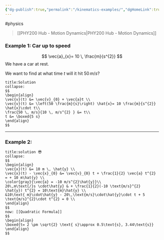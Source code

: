 ```yaml
---
{"dg-publish":true,"permalink":"/kinematics-examples/","dgHomeLink":true,"dgPassFrontmatter":false,"dgShowLocalGraph":true}
---
```


#physics 
> [[PHY200 Hub - Motion Dynamics|PHY200 Hub - Motion Dynamics]]

### Example 1: Car up to speed
<style>
.container {font-family: sans-serif; text-align: center;}
.button-wrapper button {z-index: 1;height: 40px; width: 100px; margin: 10px;padding: 5px;}
.excalidraw .App-menu_top .buttonList { display: flex;}
.excalidraw-wrapper { height: 800px; margin: 50px; position: relative;}
:root[dir="ltr"] .excalidraw .layer-ui__wrapper .zen-mode-transition.App-menu_bottom--transition-left {transform: none;}
</style><script src="https://unpkg.com/react@17/umd/react.production.min.js"></script><script src="https://unpkg.com/react-dom@17/umd/react-dom.production.min.js"></script><script type="text/javascript" src="https://unpkg.com/@excalidraw/excalidraw@0.12.0/dist/excalidraw.production.min.js"></script><div id="Kinematics_Examples_2023-01-06_1858.01.excalidraw.md1"></div><script>(function(){const InitialData={"type":"excalidraw","version":2,"source":"https://excalidraw.com","elements":[{"type":"rectangle","version":211,"versionNonce":420455750,"isDeleted":false,"id":"XiTtv3umB--XLl8Pj2xzl","fillStyle":"hachure","strokeWidth":1,"strokeStyle":"solid","roughness":0,"opacity":100,"angle":0,"x":-757.276935648457,"y":-102.52787982857285,"strokeColor":"#000000","backgroundColor":"transparent","width":97.60009765625,"height":49.600006103515625,"seed":385381126,"groupIds":[],"strokeSharpness":"sharp","boundElements":[],"updated":1673060364307,"link":null,"locked":false},{"type":"ellipse","version":170,"versionNonce":2099034650,"isDeleted":false,"id":"qEKGEY30qaYpOPxJBBe4B","fillStyle":"hachure","strokeWidth":1,"strokeStyle":"solid","roughness":0,"opacity":100,"angle":0,"x":-759.3358355138037,"y":-52.75736323040968,"strokeColor":"#000000","backgroundColor":"transparent","width":20,"height":20,"seed":1723867718,"groupIds":[],"strokeSharpness":"sharp","boundElements":[],"updated":1673060364307,"link":null,"locked":false},{"type":"ellipse","version":213,"versionNonce":2075593862,"isDeleted":false,"id":"fN-JnEkF6fSoNEl9moq7y","fillStyle":"hachure","strokeWidth":1,"strokeStyle":"solid","roughness":0,"opacity":100,"angle":0,"x":-678.7195275892664,"y":-52.77053260419359,"strokeColor":"#000000","backgroundColor":"transparent","width":20,"height":20,"seed":407890310,"groupIds":[],"strokeSharpness":"sharp","boundElements":[],"updated":1673060364307,"link":null,"locked":false},{"type":"arrow","version":207,"versionNonce":141715162,"isDeleted":false,"id":"p65igDttK40BM4LMVGcCx","fillStyle":"hachure","strokeWidth":1,"strokeStyle":"solid","roughness":0,"opacity":100,"angle":0,"x":-711.4115020882391,"y":-78.25108804417096,"strokeColor":"#000000","backgroundColor":"transparent","width":92.14753964320158,"height":0,"seed":1393932122,"groupIds":[],"strokeSharpness":"round","boundElements":[],"updated":1673060364307,"link":null,"locked":false,"startBinding":null,"endBinding":null,"lastCommittedPoint":null,"startArrowhead":null,"endArrowhead":"arrow","points":[[0,0],[92.14753964320158,0]]},{"type":"line","version":164,"versionNonce":997166022,"isDeleted":false,"id":"bzaDNkkNP3gnIPA8uFKHc","fillStyle":"hachure","strokeWidth":1,"strokeStyle":"solid","roughness":0,"opacity":100,"angle":0,"x":-795.6151712816533,"y":-32.17733337406935,"strokeColor":"#000000","backgroundColor":"transparent","width":440.0836592889593,"height":0,"seed":1071595206,"groupIds":[],"strokeSharpness":"round","boundElements":[],"updated":1673060364307,"link":null,"locked":false,"startBinding":null,"endBinding":null,"lastCommittedPoint":null,"startArrowhead":null,"endArrowhead":null,"points":[[0,0],[440.0836592889593,0]]},{"id":"g0OzevsK","type":"image","x":-728.0731429725421,"y":-138.80057355989806,"width":50,"height":18,"angle":0,"strokeColor":"#000000","backgroundColor":"transparent","fillStyle":"hachure","strokeWidth":1,"strokeStyle":"solid","roughness":1,"opacity":100,"strokeSharpness":"sharp","seed":33311,"version":1,"versionNonce":380818253,"updated":1673060355316,"isDeleted":false,"groupIds":[],"boundElements":[],"link":null,"locked":false,"fileId":"fefcbcc2f263b050fde5d2ba6600aaee4c3f8f86","scale":[1,1]}],"appState":{"theme":"light","viewBackgroundColor":"#ffffff","currentItemStrokeColor":"#000000","currentItemBackgroundColor":"transparent","currentItemFillStyle":"hachure","currentItemStrokeWidth":1,"currentItemStrokeStyle":"solid","currentItemRoughness":0,"currentItemOpacity":100,"currentItemFontFamily":1,"currentItemFontSize":20,"currentItemTextAlign":"left","currentItemStrokeSharpness":"sharp","currentItemStartArrowhead":null,"currentItemEndArrowhead":"arrow","currentItemLinearStrokeSharpness":"round","gridSize":null,"colorPalette":{}},"files":{}};InitialData.scrollToContent=true;App=()=>{const e=React.useRef(null),t=React.useRef(null),[n,i]=React.useState({width:void 0,height:void 0});return React.useEffect(()=>{i({width:t.current.getBoundingClientRect().width,height:t.current.getBoundingClientRect().height});const e=()=>{i({width:t.current.getBoundingClientRect().width,height:t.current.getBoundingClientRect().height})};return window.addEventListener("resize",e),()=>window.removeEventListener("resize",e)},[t]),React.createElement(React.Fragment,null,React.createElement("div",{className:"excalidraw-wrapper",ref:t},React.createElement(ExcalidrawLib.Excalidraw,{ref:e,width:n.width,height:n.height,initialData:InitialData,viewModeEnabled:!0,zenModeEnabled:!0,gridModeEnabled:!1})))},excalidrawWrapper=document.getElementById("Kinematics_Examples_2023-01-06_1858.01.excalidraw.md1");ReactDOM.render(React.createElement(App),excalidrawWrapper);})();</script>
$$
\vec{a}_{x}= 10 \, \frac{m}{s^{2}}
$$
We have a car at rest.

We want to find at what time $t$ will it hit $50\, m/s$?

```ad-check
title:Solution
collapse:
$$
\begin{align}
\vec{v}(t) &= \vec{v}_{0} + \vec{a}t \\
\vec{v}(t) &= \left(50 \frac{m}{s}\right) \hat{x}= 10 \frac{m}{s^{2}} \hat{x}\cdot t\\
\frac{50 \, m/s}{10 \, m/s^{2} } &= t\\
t &= \boxed{5 s}
\end{align}
$$
```

---
### Example 2: 
<div id="Kinematics_Examples_2023-01-06_1923.17.excalidraw.md2"></div><script>(function(){const InitialData={"type":"excalidraw","version":2,"source":"https://excalidraw.com","elements":[{"type":"ellipse","version":25,"versionNonce":79996250,"isDeleted":false,"id":"4lx6yxlfyQ1B4IecL5yZ7","fillStyle":"hachure","strokeWidth":2,"strokeStyle":"solid","roughness":0,"opacity":100,"angle":0,"x":-142.39996337890625,"y":-72.6437759399414,"strokeColor":"#000000","backgroundColor":"transparent","width":44,"height":44,"seed":1568233798,"groupIds":[],"strokeSharpness":"sharp","boundElements":[],"updated":1673061809341,"link":null,"locked":false},{"type":"arrow","version":116,"versionNonce":1887655066,"isDeleted":false,"id":"Y30sx8RgVEx-CJhvHoktB","fillStyle":"hachure","strokeWidth":2,"strokeStyle":"solid","roughness":0,"opacity":100,"angle":0,"x":-120.79998779296875,"y":-48.643775939941406,"strokeColor":"#000000","backgroundColor":"transparent","width":0,"height":113.60000610351562,"seed":750585754,"groupIds":[],"strokeSharpness":"round","boundElements":[],"updated":1673061814101,"link":null,"locked":false,"startBinding":null,"endBinding":null,"lastCommittedPoint":null,"startArrowhead":null,"endArrowhead":"arrow","points":[[0,0],[0,-113.60000610351562]]},{"type":"image","version":57,"versionNonce":724231238,"isDeleted":false,"id":"lktFjN5G","fillStyle":"hachure","strokeWidth":1,"strokeStyle":"solid","roughness":1,"opacity":100,"angle":0,"x":-98.199951171875,"y":-108.68750762939453,"strokeColor":"#000000","backgroundColor":"transparent","width":52,"height":18,"seed":78086,"groupIds":[],"strokeSharpness":"sharp","boundElements":[],"updated":1673061821325,"link":null,"locked":false,"status":"pending","fileId":"248b2a955055198ecbed8c7fe4a64ef88b71375b","scale":[1,1]},{"id":"dVXjuph7","type":"text","x":24.900054931640625,"y":-137.9656639099121,"width":165,"height":72,"angle":0,"strokeColor":"#000000","backgroundColor":"transparent","fillStyle":"hachure","strokeWidth":2,"strokeStyle":"solid","roughness":0,"opacity":100,"groupIds":[],"strokeSharpness":"sharp","seed":178635270,"version":76,"versionNonce":1535067142,"isDeleted":false,"boundElements":null,"updated":1673061856110,"link":null,"locked":false,"text":"At what t\nwill it be 10m\nabove?","rawText":"At what t\nwill it be 10m\nabove?","fontSize":20,"fontFamily":3,"textAlign":"left","verticalAlign":"top","baseline":67,"containerId":null,"originalText":"At what t\nwill it be 10m\nabove?"}],"appState":{"theme":"light","viewBackgroundColor":"#ffffff","currentItemStrokeColor":"#000000","currentItemBackgroundColor":"transparent","currentItemFillStyle":"hachure","currentItemStrokeWidth":2,"currentItemStrokeStyle":"solid","currentItemRoughness":0,"currentItemOpacity":100,"currentItemFontFamily":3,"currentItemFontSize":20,"currentItemTextAlign":"left","currentItemStrokeSharpness":"sharp","currentItemStartArrowhead":null,"currentItemEndArrowhead":"arrow","currentItemLinearStrokeSharpness":"round","gridSize":null,"colorPalette":{}},"files":{}};InitialData.scrollToContent=true;App=()=>{const e=React.useRef(null),t=React.useRef(null),[n,i]=React.useState({width:void 0,height:void 0});return React.useEffect(()=>{i({width:t.current.getBoundingClientRect().width,height:t.current.getBoundingClientRect().height});const e=()=>{i({width:t.current.getBoundingClientRect().width,height:t.current.getBoundingClientRect().height})};return window.addEventListener("resize",e),()=>window.removeEventListener("resize",e)},[t]),React.createElement(React.Fragment,null,React.createElement("div",{className:"excalidraw-wrapper",ref:t},React.createElement(ExcalidrawLib.Excalidraw,{ref:e,width:n.width,height:n.height,initialData:InitialData,viewModeEnabled:!0,zenModeEnabled:!0,gridModeEnabled:!1})))},excalidrawWrapper=document.getElementById("Kinematics_Examples_2023-01-06_1923.17.excalidraw.md2");ReactDOM.render(React.createElement(App),excalidrawWrapper);})();</script>

```ad-check
title:solution 😎
collapse:
$$
\begin{align}
\vec{x}(t) &= 10 m \, \hat{y} \\
\vec{x}(t) - \vec{x}_{0} &= \vec{v}_{0} t + \frac{1}{2} \vec{a} t^{2} = + 10 m\hat{y} \\
\color{gray}{\vec{a} = -10 m/s^{2}\hat{y}}\\
20\,m\text{/}s \cdot\hat{y} & + \frac{1}{2}(-10 \text{m/s}^{2} \hat{y}) t^{2} = 10\text{m}\hat{y} \\
&10\text{ m}\cdot\hat{y} - 20\,\text{m/s}\cdot\hat{y}\cdot t + 5 \text{m/s}^{2}\cdot t^{2} = 0 \\
\end{align}
$$
now: [[Quadratic Formula]]
$$
\begin{align}
\boxed{t= 2 \pm \sqrt{2} \text{ s}\approx 0.5\text{s}, 3.44\text{s}}
\end{align}
$$


```
